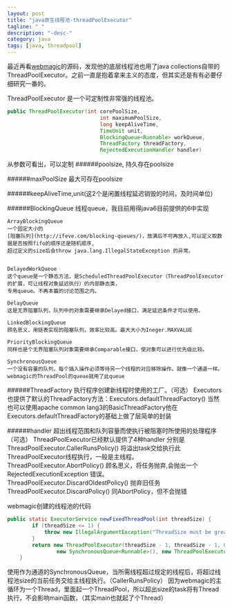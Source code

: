 ```yaml
---
layout: post
title: "java原生线程池-threadPoolExecutor"
tagline: " "
description: "-desc-"
category: java
tags: [java, threadpool]
---
```

 


最近再看[webmagic](https://github.com/code4craft/webmagic)的源码，发现他的底层线程池也用了java collections自带的ThreadPoolExecutor。之前一直是抱着拿来主义的态度，但其实还是有有必要仔细研究一番的。

ThreadPoolExecutor 是一个可定制性非常强的线程池。

```java
public ThreadPoolExecutor(int corePoolSize,
                              int maximumPoolSize,
                              long keepAliveTime,
                              TimeUnit unit,
                              BlockingQueue<Runnable> workQueue,
                              ThreadFactory threadFactory,
                              RejectedExecutionHandler handler)
```

从参数可看出，可以定制
######poolsize, 持久存在poolsize

######maxPoolSize  最大可存在poolsize

######keepAliveTime,unit(这2个是闲置线程延迟销毁的时间，及时间单位)

######BlockingQueue 线程queue，我目前用得java6目前提供的6中实现

	ArrayBlockingQueue
	一个固定大小的
	[阻塞队列](http://ifeve.com/blocking-queues/)，放满后不可再放入,可以定义取数据是否按照fifo的顺序还是随机顺序,
	超过定义的size后会throw java.lang.IllegalStateException 的异常。


	DelayedWorkQueue	
	这个queue是一个静态方法，是ScheduledThreadPoolExecutor（ThreadPoolExecutor的扩展，可让线程对象延迟执行）的内部静态类，
	专用queue。不再本篇的讨论范围之内。

	DelayQueue	
	这是无界阻塞队列，队列中的对象需要继承Delayed接口，满足延迟条件才可以使用。

	LinkedBlockingQueue	
	顾名思义，用链表实现的阻塞队列，效率比较高。最大大小为Ineger.MAXVALUE

	PriorityBlockingQueue	
	同样也是个无界阻塞队列对象需要继承Comparable接口，使对象可以进行优先级比较。

	SynchronousQueue	
	一个没有容量的队列，每个插入操作必须等待另一个线程的对应移除操作。就像一个通道一样。
	webmagic的ThreadPool的queue就用了此queue

######ThreadFactory 执行程序创建新线程时使用的工厂。（可选）
Executors也提供了默认的ThreadFactory方法：Executors.defaultThreadFactory()
当然也可以使用apache common lang3的BasicThreadFactory他在Executors.defaultThreadFactory的基础上做了层简单的封装

######handler 超出线程范围和队列容量而使执行被阻塞时所使用的处理程序（可选）
ThreadPoolExecutor已经默认提供了4种handler
分别是
ThreadPoolExecutor.CallerRunsPolicy()  将溢出task交给执行此ThreadPoolExecutor线程执行，一般是主线程。
ThreadPoolExecutor.AbortPolicy()  顾名思义，将任务抛弃,会抛出一个RejectedExecutionException 错误。
ThreadPoolExecutor.DiscardOldestPolicy()  抛弃旧任务
ThreadPoolExecutor.DiscardPolicy() 同AbortPolicy，但不会抛错


webmagic创建的线程池的代码

```java
public static ExecutorService newFixedThreadPool(int threadSize) {
		if (threadSize <= 1) {
			throw new IllegalArgumentException("ThreadSize must be greater than 1!");
		}
		return new ThreadPoolExecutor(threadSize - 1, threadSize - 1, 0L, TimeUnit.MILLISECONDS,
				new SynchronousQueue<Runnable>(), new ThreadPoolExecutor.CallerRunsPolicy());
	}
```

使用作为通道的SynchronousQueue，当所需线程超过规定的线程后，将超过线程池size的当前任务交给主线程执行。（CallerRunsPolicy）
因为webmagic的主循环为一个Thread，里面起一个ThreadPool，所以超出size的task将有Thread执行，不会影响main函数，（其实main也就起了个Thread）
 


